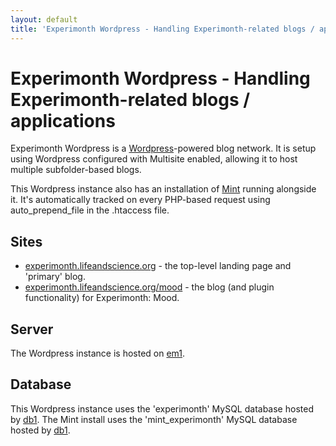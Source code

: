 ```yaml
---
layout: default
title: 'Experimonth Wordpress - Handling Experimonth-related blogs / applications'
---
```

# Experimonth Wordpress - Handling Experimonth-related blogs / applications

Experimonth Wordpress is a [Wordpress](http://wordpress.org)-powered blog network. It is setup using Wordpress configured with Multisite enabled, allowing it to host multiple subfolder-based blogs. 

This Wordpress instance also has an installation of [Mint](http://haveamint.com/) running alongside it. It's automatically tracked on every PHP-based request using auto_prepend_file in the .htaccess file.

## Sites ##

* [experimonth.lifeandscience.org](http://experimonth.lifeandscience.org) - the top-level landing page and 'primary' blog.
* [experimonth.lifeandscience.org/mood](http://experimonth.lifeandscience.org/mood) - the blog (and plugin functionality) for Experimonth: Mood.

## Server ##

The Wordpress instance is hosted on [em1](../vms/em1.html).

## Database ##

This Wordpress instance uses the 'experimonth' MySQL database hosted by [db1](../vms/db1.html). The Mint install uses the 'mint_experimonth' MySQL database hosted by [db1](../vms/db1.html).